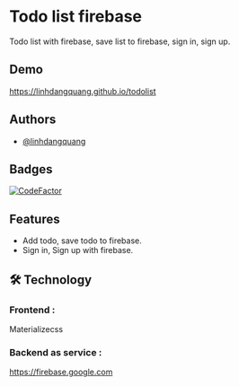 
# Todo list firebase
Todo list with firebase, save list to firebase, sign in, sign up.




## Demo

https://linhdangquang.github.io/todolist

## Authors

- [@linhdangquang](https://www.github.com/linhdangquang)


## Badges
[![CodeFactor](https://www.codefactor.io/repository/github/linhdangquang/todolist/badge)](https://www.codefactor.io/repository/github/linhdangquang/todolist)




## Features

- Add todo, save todo to firebase.
- Sign in, Sign up with firebase.


## 🛠 Technology
### Frontend :
Materializecss
### Backend as service :
https://firebase.google.com


